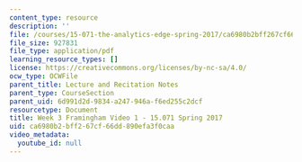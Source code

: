 ```yaml
---
content_type: resource
description: ''
file: /courses/15-071-the-analytics-edge-spring-2017/ca6980b2bff267cf66dd890efa3f0caa_MIT15_071S17_Unit3_Framingham.pdf
file_size: 927831
file_type: application/pdf
learning_resource_types: []
license: https://creativecommons.org/licenses/by-nc-sa/4.0/
ocw_type: OCWFile
parent_title: Lecture and Recitation Notes
parent_type: CourseSection
parent_uid: 6d991d2d-9834-a247-946a-f6ed255c2dcf
resourcetype: Document
title: Week 3 Framingham Video 1 - 15.071 Spring 2017
uid: ca6980b2-bff2-67cf-66dd-890efa3f0caa
video_metadata:
  youtube_id: null
---
```

